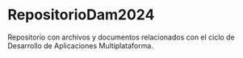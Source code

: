 # RepositorioDam2024
Repositorio con archivos y documentos relacionados con el ciclo de Desarrollo de Aplicaciones Multiplataforma.
